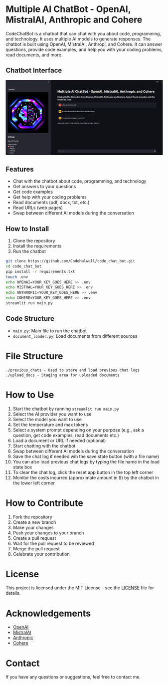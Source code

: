 # Multiple AI ChatBot - OpenAI, MistralAI, Anthropic and Cohere
CodeChatBot is a chatbot that can chat with you about code, programming, and technology. It uses multiple AI models to generate responses.
The chatbot is built using OpenAI, MistralAI, Anthropi, and Cohere. It can answer questions, provide code examples, and help you with your coding problems, read documents, and more.

## Chatbot Interface
![Chatbot Interface](Preview.png)

## Features
- Chat with the chatbot about code, programming, and technology
- Get answers to your questions
- Get code examples
- Get help with your coding problems
- Read documents (pdf, docx, txt, etc.)
- Read URLs (web pages)
- Swap between different AI models during the conversation

## How to Install
1. Clone the repository
2. Install the requirements
3. Run the chatbot

```bash
git clone https://github.com/CodeHalwell/code_chat_bot.git
cd code_chat_bot
pip install -r requirements.txt
touch .env
echo OPENAI=YOUR_KEY_GOES_HERE >> .env
echo MISTRAL=YOUR_KEY_GOES_HERE >> .env
echo ANTHROPIC=YOUR_KEY_GOES_HERE >> .env
echo COHERE=YOUR_KEY_GOES_HERE >> .env
streamlit run main.py
```

## Code Structure
- `main.py`: Main file to run the chatbot
- `document_loader.py`: Load documents from different sources

# File Structure
```
./previous_chats - Used to store and load previous chat logs
./upload_docs - Staging area for uploaded documents

```

# How to Use
1. Start the chatbot by running `streamlit run main.py`
2. Select the AI provider you want to use
3. Select the model you want to use
4. Set the temperature and max tokens
5. Select a system prompt depending on your purpose (e.g., ask a question, get code examples, read documents etc.)
6. Load a document or URL if needed (optional)
7. Start chatting with the chatbot
8. Swap between different AI models during the conversation
9. Save the chat log if needed wih the save state button (with a file name)
10. You can also load previous chat logs by typing the file name in the load state box
11. To clear the chat log, click the reset app button in the top left corner
12. Monitor the costs incurred (approximate amount in $) by the chatbot in the lower left corner

# How to Contribute
1. Fork the repository
2. Create a new branch
3. Make your changes
4. Push your changes to your branch
5. Create a pull request
6. Wait for the pull request to be reviewed
7. Merge the pull request
8. Celebrate your contribution

# License
This project is licensed under the MIT License - see the [LICENSE](LICENSE) file for details.

# Acknowledgements
- [OpenAI](https://openai.com)
- [MistralAI](https://mistral.ai)
- [Anthropic](https://anthropic.com)
- [Cohere](https://cohere.ai)

# Contact
If you have any questions or suggestions, feel free to contact me.





